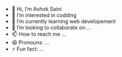- 👋 Hi, I’m Ashok Saini
- 👀 I’m interested in codding
- 🌱 I’m currently learning web developement
- 💞️ I’m looking to collaborate on ...
- 📫 How to reach me ...
- 😄 Pronouns: ...
- ⚡ Fun fact: ...

<!---
ashoksaini2655/ashoksaini2655 is a ✨ special ✨ repository because its `README.md` (this file) appears on your GitHub profile.
You can click the Preview link to take a look at your changes.
--->
